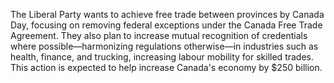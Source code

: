The Liberal Party wants to achieve free trade between provinces by Canada Day, focusing on removing federal exceptions under the Canada Free Trade Agreement. They also plan to increase mutual recognition of credentials where possible—harmonizing regulations otherwise—in industries such as health, finance, and trucking, increasing labour mobility for skilled trades. This action is expected to help increase Canada's economy by $250 billion.
